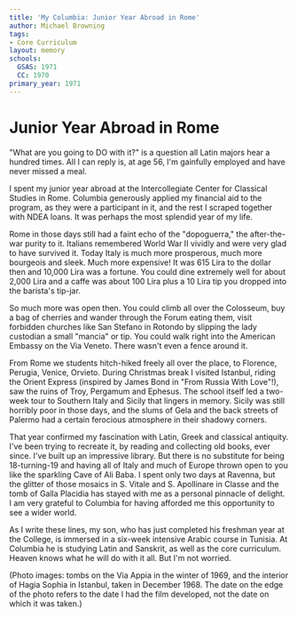```yaml
---
title: 'My Columbia: Junior Year Abroad in Rome'
author: Michael Browning
tags:
- Core Curriculum
layout: memory
schools:
  GSAS: 1971
  CC: 1970
primary_year: 1971
---
```

# Junior Year Abroad in Rome

"What are you going to DO with it?" is a question all Latin majors hear a hundred times. All I can reply is, at age 56, I'm gainfully employed and have never missed a meal.

I spent my junior year abroad at the Intercollegiate Center for Classical Studies in Rome. Columbia generously applied my financial aid to the program, as they were a participant in it, and the rest I scraped together with NDEA loans. It was perhaps the most splendid year of my life.

Rome in those days still had a faint echo of the "dopoguerra," the after-the-war purity to it. Italians remembered World War II vividly and were very glad to have survived it. Today Italy is much more prosperous, much more bourgeois and sleek. Much more expensive! It was 615 Lira to the dollar then and 10,000 Lira was a fortune. You could dine extremely well for about 2,000 Lira and a caffe was about 100 Lira plus a 10 Lira tip you dropped into the barista's tip-jar.

So much more was open then. You could climb all over the Colosseum, buy a bag of cherries and wander through the Forum eating them, visit forbidden churches like San Stefano in Rotondo by slipping the lady custodian a small "mancia" or tip. You could walk right into the American Embassy on the Via Veneto. There wasn't even a fence around it.

From Rome we students hitch-hiked freely all over the place, to Florence, Perugia, Venice, Orvieto. During Christmas break I visited Istanbul, riding the Orient Express (inspired by James Bond in "From Russia With Love"!), saw the ruins of Troy, Pergamum and Ephesus. The school itself led a two-week tour to Southern Italy and Sicily that lingers in memory. Sicily was still horribly poor in those days, and the slums of Gela and the back streets of Palermo had a certain ferocious atmosphere in their shadowy corners.

That year confirmed my fascination with Latin, Greek and classical antiquity. I've been trying to recreate it, by reading and collecting old books, ever since. I've built up an impressive library. But there is no substitute for being 18-turning-19 and having all of Italy and much of Europe thrown open to you like the sparkling Cave of Ali Baba. I spent only two days at Ravenna, but the glitter of those mosaics in S. Vitale and S. Apollinare in Classe and the tomb of Galla Placidia has stayed with me as a personal pinnacle of delight. I am very grateful to Columbia for having afforded me this opportunity to see a wider world.

As I write these lines, my son, who has just completed his freshman year at the College, is immersed in a six-week intensive Arabic course in Tunisia. At Columbia he is studying Latin and Sanskrit, as well as the core curriculum. Heaven knows what he will do with it all. But I'm not worried.

(Photo images: tombs on the Via Appia in the winter of 1969, and the interior of Hagia Sophia in Istanbul, taken in December 1968. The date on the edge of the photo refers to the date I had the film developed, not the date on which it was taken.)
